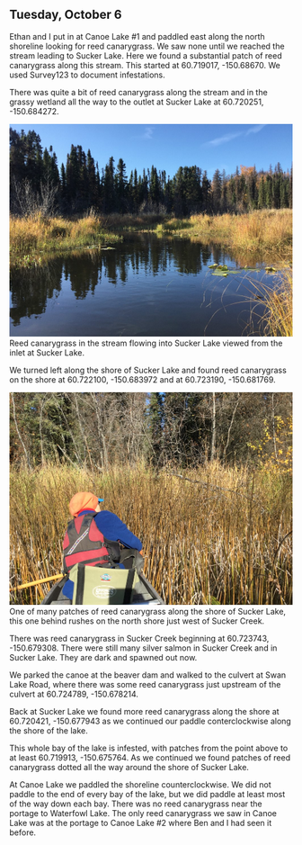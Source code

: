 
## Tuesday, October 6

Ethan and I put in at Canoe Lake #1 and paddled east along the north shoreline looking for reed canarygrass. We saw none until we reached the stream leading to Sucker Lake. Here we found a substantial patch of reed canarygrass along this stream. This started at 60.719017, -150.68670. We used Survey123 to document infestations.

There was quite a bit of reed canarygrass along the stream and in the grassy wetland all the way to the outlet at Sucker Lake at 60.720251, -150.684272.

![Reed canarygrass in the stream flowing into Sucker Lake viewed from the inlet at Sucker Lake.](2020-10-06_Sucker_Lake_inlet_stream.jpg)\
Reed canarygrass in the stream flowing into Sucker Lake viewed from the inlet at Sucker Lake.

We turned left along the shore of Sucker Lake and found reed canarygrass on the shore at 60.722100, -150.683972 and at 60.723190, -150.681769.

![One of many patches of reed canarygrass along the shore of Sucker Lake, this one behind rushes on the north shore just west of Sucker Creek.](2020-10-06_Sucker_Lake_reed_canarygrass.jpg)\
One of many patches of reed canarygrass along the shore of Sucker Lake, this one behind rushes on the north shore just west of Sucker Creek.

There was reed canarygrass in Sucker Creek beginning at 60.723743, -150.679308. There were still many silver salmon in Sucker Creek and in Sucker Lake. They are dark and spawned out now.

We parked the canoe at the beaver dam and walked to the culvert at Swan Lake Road, where there was some reed canarygrass just upstream of the culvert at 60.724789, -150.678214.

Back at Sucker Lake we found more reed canarygrass along the shore at 60.720421, -150.677943 as we continued our paddle conterclockwise along the shore of the lake. 

This whole bay of the lake is infested, with patches from the point above to at least 60.719913, -150.675764. As we continued we found patches of reed canarygrass dotted all the way around the shore of Sucker Lake.

At Canoe Lake we paddled the shoreline counterclockwise. We did not paddle to the end of every bay of the lake, but we did paddle at least most of the way down each bay. There was no reed canarygrass near the portage to Waterfowl Lake. The only reed canarygrass we saw in Canoe Lake was at the portage to Canoe Lake #2 where Ben and I had seen it before.


